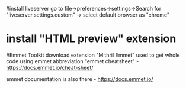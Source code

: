 #install liveserver
  go to file->preferences->settings->Search for "liveserver.settings.custom" -> select default browser as "chrome"

# install "HTML preview" extension

#Emmet Toolkit 
  download extension "Mithril Emmet"
    used to get whole code using emmet abbreviation
    "emmet cheatsheet" - https://docs.emmet.io/cheat-sheet/

  emmet documentation is also there - https://docs.emmet.io/ 
